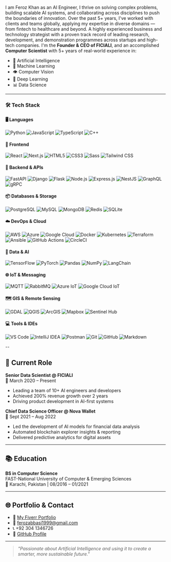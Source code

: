 I am Feroz Khan as an AI Engineer, I thrive on solving complex problems, building scalable AI systems, and collaborating across disciplines to push the boundaries of innovation. Over the past 5+ years, I've worked with clients and teams globally, applying my expertise in diverse domains — from fintech to healthcare and beyond. A highly experienced business and technology strategist with a proven track record of leading research, development, and demonstration programmes across startups and high-tech companies. I'm the **Founder & CEO of FICIALI**, and an accomplished **Computer Scientist** with 5+ years of real-world experience in:

- 🔬 Artificial Intelligence  
- 🤖 Machine Learning  
- 👁️ Computer Vision  
- 🧠 Deep Learning  
- 📊 Data Science  

---
### 🛠 Tech Stack
#### 🖥️ Languages
![Python](https://img.shields.io/badge/-Python-3776AB?style=for-the-badge&logo=python)
![JavaScript](https://img.shields.io/badge/-JavaScript-F7DF1E?style=for-the-badge&logo=javascript)
![TypeScript](https://img.shields.io/badge/-TypeScript-3178C6?style=for-the-badge&logo=typescript)
![C++](https://img.shields.io/badge/-C++-00599C?style=for-the-badge&logo=c%2B%2B)

#### 🔧 Frontend
![React](https://img.shields.io/badge/-React-61DAFB?style=for-the-badge&logo=react)
![Next.js](https://img.shields.io/badge/-Next.js-000000?style=for-the-badge&logo=next.js)
![HTML5](https://img.shields.io/badge/-HTML5-E34F26?style=for-the-badge&logo=html5)
![CSS3](https://img.shields.io/badge/-CSS3-1572B6?style=for-the-badge&logo=css3)
![Sass](https://img.shields.io/badge/-Sass-CC6699?style=for-the-badge&logo=sass)
![Tailwind CSS](https://img.shields.io/badge/-Tailwind_CSS-06B6D4?style=for-the-badge&logo=tailwind-css)

#### 🚀 Backend & APIs
![FastAPI](https://img.shields.io/badge/-FastAPI-009688?style=for-the-badge&logo=fastapi)
![Django](https://img.shields.io/badge/-Django-092E20?style=for-the-badge&logo=django)
![Flask](https://img.shields.io/badge/-Flask-000000?style=for-the-badge&logo=flask)
![Node.js](https://img.shields.io/badge/-Node.js-339933?style=for-the-badge&logo=node.js)
![Express.js](https://img.shields.io/badge/-Express.js-000000?style=for-the-badge&logo=express)
![NestJS](https://img.shields.io/badge/-NestJS-E0234E?style=for-the-badge&logo=nestjs)
![GraphQL](https://img.shields.io/badge/-GraphQL-E10098?style=for-the-badge&logo=graphql)
![gRPC](https://img.shields.io/badge/-gRPC-5282B5?style=for-the-badge&logo=grpc)

#### 📦 Databases & Storage
![PostgreSQL](https://img.shields.io/badge/-PostgreSQL-316192?style=for-the-badge&logo=postgresql)
![MySQL](https://img.shields.io/badge/-MySQL-4479A1?style=for-the-badge&logo=mysql)
![MongoDB](https://img.shields.io/badge/-MongoDB-47A248?style=for-the-badge&logo=mongodb)
![Redis](https://img.shields.io/badge/-Redis-DC382D?style=for-the-badge&logo=redis)
![SQLite](https://img.shields.io/badge/-SQLite-003B57?style=for-the-badge&logo=sqlite)

#### ☁️ DevOps & Cloud
![AWS](https://img.shields.io/badge/-AWS-232F3E?style=for-the-badge&logo=amazon-aws)
![Azure](https://img.shields.io/badge/-Azure-0078D4?style=for-the-badge&logo=microsoft-azure)
![Google Cloud](https://img.shields.io/badge/-GCP-4285F4?style=for-the-badge&logo=google-cloud)
![Docker](https://img.shields.io/badge/-Docker-2496ED?style=for-the-badge&logo=docker)
![Kubernetes](https://img.shields.io/badge/-Kubernetes-326CE5?style=for-the-badge&logo=kubernetes)
![Terraform](https://img.shields.io/badge/-Terraform-623CE4?style=for-the-badge&logo=terraform)
![Ansible](https://img.shields.io/badge/-Ansible-EE0000?style=for-the-badge&logo=ansible)
![GitHub Actions](https://img.shields.io/badge/-GitHub_Actions-2088FF?style=for-the-badge&logo=github-actions)
![CircleCI](https://img.shields.io/badge/-CircleCI-343434?style=for-the-badge&logo=circleci)

#### 🤖 Data & AI
![TensorFlow](https://img.shields.io/badge/-TensorFlow-FF6F00?style=for-the-badge&logo=tensorflow)
![PyTorch](https://img.shields.io/badge/-PyTorch-EE4C2C?style=for-the-badge&logo=pytorch)
![Pandas](https://img.shields.io/badge/-Pandas-150458?style=for-the-badge&logo=pandas)
![NumPy](https://img.shields.io/badge/-NumPy-013243?style=for-the-badge&logo=numpy)
![LangChain](https://img.shields.io/badge/-LangChain-000000?style=for-the-badge)

#### 🌐 IoT & Messaging
![MQTT](https://img.shields.io/badge/-MQTT-3776AB?style=for-the-badge&logo=mqtt)
![RabbitMQ](https://img.shields.io/badge/-RabbitMQ-FF6600?style=for-the-badge&logo=rabbitmq)
![Azure IoT](https://img.shields.io/badge/-Azure_IoT-0089D6?style=for-the-badge&logo=microsoft-azure)
![Google Cloud IoT](https://img.shields.io/badge/-GCP_IoT-4285F4?style=for-the-badge&logo=google-cloud)

#### 🗺️ GIS & Remote Sensing
![GDAL](https://img.shields.io/badge/-GDAL-4B824E?style=for-the-badge&logo=gis)
![QGIS](https://img.shields.io/badge/-QGIS-589632?style=for-the-badge&logo=qgis)
![ArcGIS](https://img.shields.io/badge/-ArcGIS-0079C1?style=for-the-badge&logo=esri)
![Mapbox](https://img.shields.io/badge/-Mapbox-000000?style=for-the-badge&logo=mapbox)
![Sentinel Hub](https://img.shields.io/badge/-Sentinel_Hub-1F7ED0?style=for-the-badge&logo=liferay)

#### 💻 Tools & IDEs
![VS Code](https://img.shields.io/badge/-VS%20Code-007ACC?style=for-the-badge&logo=visual-studio-code)
![IntelliJ IDEA](https://img.shields.io/badge/-IntelliJ_IDEA-000000?style=for-the-badge&logo=intellij-idea)
![Postman](https://img.shields.io/badge/-Postman-FF6C37?style=for-the-badge&logo=postman)
![Git](https://img.shields.io/badge/-Git-F05032?style=for-the-badge&logo=git)
![GitHub](https://img.shields.io/badge/-GitHub-181717?style=for-the-badge&logo=github)
![Markdown](https://img.shields.io/badge/-Markdown-000000?style=for-the-badge&logo=markdown)


--


## 🏢 Current Role

**Senior Data Scientist @ FICIALI**  
📍 March 2020 – Present  
- Leading a team of 10+ AI engineers and developers  
- Achieved 200% revenue growth over 2 years  
- Driving product development in AI-first systems  

**Chief Data Science Officer @ Nova Wallet**  
📍 Sept 2021 – Aug 2022  
- Led the development of AI models for financial data analysis  
- Automated blockchain explorer insights & reporting  
- Delivered predictive analytics for digital assets

---

## 📚 Education

**BS in Computer Science**  
FAST-National University of Computer & Emerging Sciences  
📍 Karachi, Pakistan | 08/2016 – 01/2021  


---

## 🌐 Portfolio & Contact

- 📁 [My Fiverr Portfolio](https://www.fiverr.com/users/ferozkhan481/portfolio#)
- 📧 ferozabbasi1999@gmail.com  
- 📞 +92 304 1346726  
- 🔗 [GitHub Profile](https://github.com/ferozkhanabbasi)

---

> *"Passionate about Artificial Intelligence and using it to create a smarter, more sustainable future."*

